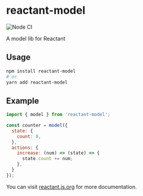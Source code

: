 # reactant-model

![Node CI](https://github.com/unadlib/reactant/workflows/Node%20CI/badge.svg)

A model lib for Reactant

## Usage

```sh
npm install reactant-model
# or
yarn add reactant-model
```

## Example

```js
import { model } from 'reactant-model';

const counter = model({
  state: {
    count: 0,
  },
  actions: {
    increase: (num) => (state) => {
      state.count += num;
    },
  }
});
```

You can visit [reactant.js.org](https://reactant.js.org/) for more documentation.
